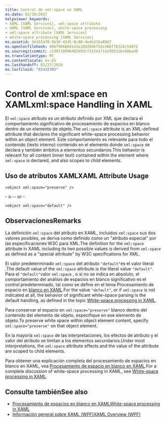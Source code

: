 ```yaml
---
title: Control de xml:space en XAML
ms.date: 03/30/2017
helpviewer_keywords:
- XAML [XAML Services], xml:space attribute
- XAML [XAML Services], white-space processing
- xml:space attribute [XAML Services]
- white-space processing [XAML Services]
ms.assetid: 5e1814f0-5b30-43d5-8c88-dede335a89d7
ms.openlocfilehash: 886f906b6d1e3a10920dbf52e36bf76324c5a9f2
ms.sourcegitcommit: c2d9718996402993cf31541f11e95531bc68bad0
ms.translationtype: MT
ms.contentlocale: es-ES
ms.lasthandoff: 02/27/2020
ms.locfileid: "81432705"
---
```

# <a name="xmlspace-handling-in-xaml"></a><span data-ttu-id="52f0d-102">Control de xml:space en XAML</span><span class="sxs-lookup"><span data-stu-id="52f0d-102">xml:space Handling in XAML</span></span>

<span data-ttu-id="52f0d-103">El `xml:space` atributo es un atributo definido por XML que declara el comportamiento significativo de procesamiento de espacios en blanco dentro de un elemento de objeto.</span><span class="sxs-lookup"><span data-stu-id="52f0d-103">The `xml:space` attribute is an XML-defined attribute that declares the significant white-space processing behavior within an object element.</span></span> <span data-ttu-id="52f0d-104">Este comportamiento es relevante para todo el contenido (texto interno) contenido en el elemento donde `xml:space` se declara y también ámbitos a elementos secundarios.</span><span class="sxs-lookup"><span data-stu-id="52f0d-104">This behavior is relevant for all content (inner text) contained within the element where `xml:space` is declared, and also scopes to child elements.</span></span>

## <a name="xaml-attribute-usage"></a><span data-ttu-id="52f0d-105">Uso de atributos XAML</span><span class="sxs-lookup"><span data-stu-id="52f0d-105">XAML Attribute Usage</span></span>

```xaml
<object xml:space="preserve" />
```

 <span data-ttu-id="52f0d-106">\- o -</span><span class="sxs-lookup"><span data-stu-id="52f0d-106">\- or -</span></span>

```xaml
<object xml:space="default" />
```

## <a name="remarks"></a><span data-ttu-id="52f0d-107">Observaciones</span><span class="sxs-lookup"><span data-stu-id="52f0d-107">Remarks</span></span>

<span data-ttu-id="52f0d-108">La definición `xml:space` del atributo en XAML, incluidos `xml:space` sus dos valores posibles, se deriva como definido como un "atributo especial" por las especificaciones W3C para XML.</span><span class="sxs-lookup"><span data-stu-id="52f0d-108">The definition for the `xml:space` attribute in XAML including its two possible values is derived from `xml:space` as defined as a "special attribute" by W3C specifications for XML.</span></span>

<span data-ttu-id="52f0d-109">El valor predeterminado `xml:space` del atributo `"default"`es el valor literal .</span><span class="sxs-lookup"><span data-stu-id="52f0d-109">The default value of the `xml:space` attribute is the literal value `"default"`.</span></span> <span data-ttu-id="52f0d-110">Para el `"default"`valor `xml:space` , o si no se indica en absoluto, el comportamiento del análisis de espacios en blanco significativo es el control predeterminado, tal como se define en el tema Procesamiento de espacio en [blanco en XAML](white-space-processing.md).</span><span class="sxs-lookup"><span data-stu-id="52f0d-110">For the value `"default"`, or if `xml:space` is not indicated at all, the behavior of significant white-space parsing is the default handling, as defined in the topic [White-space processing in XAML](white-space-processing.md).</span></span>

<span data-ttu-id="52f0d-111">Para conservar el espacio en `xml:space="preserve"` blanco dentro del contenido del elemento de objeto, especifique en ese elemento de objeto.</span><span class="sxs-lookup"><span data-stu-id="52f0d-111">To preserve white space within object element content, specify `xml:space="preserve"` on that object element.</span></span>

<span data-ttu-id="52f0d-112">En la mayoría `xml:space` de las interpretaciones, los efectos de atributo y el valor del atributo se limitan a los elementos secundarios.</span><span class="sxs-lookup"><span data-stu-id="52f0d-112">Under most interpretations, the `xml:space` attribute effects and the value of the attribute are scoped to child elements.</span></span>

<span data-ttu-id="52f0d-113">Para obtener una explicación completa del procesamiento de espacios en blanco en XAML, vea [Procesamiento de espacio en blanco en XAML](white-space-processing.md).</span><span class="sxs-lookup"><span data-stu-id="52f0d-113">For a complete discussion of white-space processing in XAML, see [White-space processing in XAML](white-space-processing.md).</span></span>

## <a name="see-also"></a><span data-ttu-id="52f0d-114">Consulte también</span><span class="sxs-lookup"><span data-stu-id="52f0d-114">See also</span></span>

- [<span data-ttu-id="52f0d-115">Procesamiento de espacios en blanco en XAML</span><span class="sxs-lookup"><span data-stu-id="52f0d-115">White-space processing in XAML</span></span>](white-space-processing.md)
- [<span data-ttu-id="52f0d-116">Información general sobre XAML (WPF)</span><span class="sxs-lookup"><span data-stu-id="52f0d-116">XAML Overview (WPF)</span></span>](../fundamentals/xaml.md)
